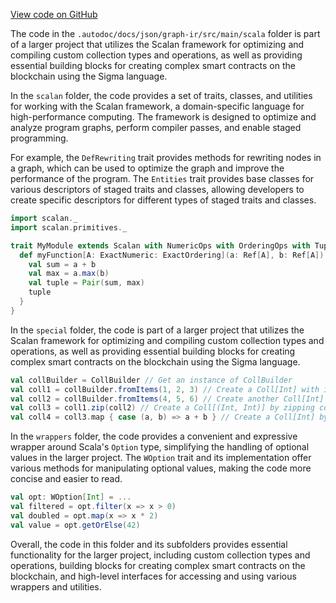 [View code on GitHub](sigmastate-interpreterhttps://github.com/ScorexFoundation/sigmastate-interpreter/.autodoc/docs/json/graph-ir/src/main)

The code in the `.autodoc/docs/json/graph-ir/src/main/scala` folder is part of a larger project that utilizes the Scalan framework for optimizing and compiling custom collection types and operations, as well as providing essential building blocks for creating complex smart contracts on the blockchain using the Sigma language.

In the `scalan` folder, the code provides a set of traits, classes, and utilities for working with the Scalan framework, a domain-specific language for high-performance computing. The framework is designed to optimize and analyze program graphs, perform compiler passes, and enable staged programming.

For example, the `DefRewriting` trait provides methods for rewriting nodes in a graph, which can be used to optimize the graph and improve the performance of the program. The `Entities` trait provides base classes for various descriptors of staged traits and classes, allowing developers to create specific descriptors for different types of staged traits and classes.

```scala
import scalan._
import scalan.primitives._

trait MyModule extends Scalan with NumericOps with OrderingOps with Tuples {
  def myFunction[A: ExactNumeric: ExactOrdering](a: Ref[A], b: Ref[A]): Ref[(A, A)] = {
    val sum = a + b
    val max = a.max(b)
    val tuple = Pair(sum, max)
    tuple
  }
}
```

In the `special` folder, the code is part of a larger project that utilizes the Scalan framework for optimizing and compiling custom collection types and operations, as well as providing essential building blocks for creating complex smart contracts on the blockchain using the Sigma language.

```scala
val collBuilder = CollBuilder // Get an instance of CollBuilder
val coll1 = collBuilder.fromItems(1, 2, 3) // Create a Coll[Int] with items 1, 2, 3
val coll2 = collBuilder.fromItems(4, 5, 6) // Create another Coll[Int] with items 4, 5, 6
val coll3 = coll1.zip(coll2) // Create a Coll[(Int, Int)] by zipping coll1 and coll2
val coll4 = coll3.map { case (a, b) => a + b } // Create a Coll[Int] by summing the pairs in coll3
```

In the `wrappers` folder, the code provides a convenient and expressive wrapper around Scala's `Option` type, simplifying the handling of optional values in the larger project. The `WOption` trait and its implementation offer various methods for manipulating optional values, making the code more concise and easier to read.

```scala
val opt: WOption[Int] = ...
val filtered = opt.filter(x => x > 0)
val doubled = opt.map(x => x * 2)
val value = opt.getOrElse(42)
```

Overall, the code in this folder and its subfolders provides essential functionality for the larger project, including custom collection types and operations, building blocks for creating complex smart contracts on the blockchain, and high-level interfaces for accessing and using various wrappers and utilities.
